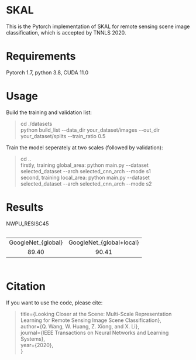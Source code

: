 # SKAL
This is the Pytorch implementation of SKAL for remote sensing scene image classification, which is accepted by TNNLS 2020.

# Requirements
Pytorch 1.7, python 3.8, CUDA 11.0  

# Usage
Build the training and validation list:
> cd ./datasets  
> python build_list  --data_dir your_dataset/images  --out_dir your_dataset/splits  --train_ratio 0.5  

Train the model seperately at two scales (followed by validation):  
> cd ..  
> firstly, training global_area: python main.py  --dataset selected_dataset  --arch selected_cnn_arch  --mode s1  
> second, training local_area:   python main.py  --dataset selected_dataset  --arch selected_cnn_arch  --mode s2  

# Results
NWPU_RESISC45

<table border="0.5px" align="left" bordercolor="black" width="80%" height="100px">
    <tr align="center">
        <td>GoogleNet_{global}</td>
        <td>GoogleNet_{global+local}</td>
    </tr>
    <tr align="center">
        <td>89.40</td>
        <td>90.41</td>
    </tr>
</table>  

# Citation
If you want to use the code, please cite: 
> title={Looking Closer at the Scene: Multi-Scale Representation Learning for Remote Sensing Image Scene Classification},  
> author={Q. Wang, W. Huang, Z. Xiong, and X. Li},  
> journal={IEEE Transactions on Neural Networks and Learning Systems},  
> year={2020},  
> }
